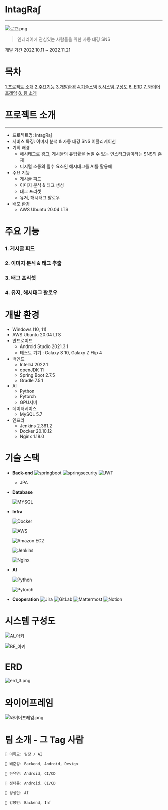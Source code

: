 # IntagRa∫

---

![로고.png](images/로고.png)

> 인테리어에 관심있는 사람들을 위한 자동 태깅 SNS

개발 기간 2022.10.11 ~ 2022.11.21

# 목차

[1.프로젝트 소개](#기획배경)
[2.주요기능](#주요기능)
[3.개발환경](#기술스택)
[4.기술스택](#프로젝트Setting가이드)
[5.시스템 구성도](#만든사람들)
[6. ERD](#ERD)
[7. 와이어프레임](#와이어프레임)
[8. 팀 소개](#팀소개)

# 프로젝트 소개

---

-   프로젝트명: IntagRa∫
-   서비스 특징: 이미지 분석 & 자동 태깅 SNS 어플리케이션
-   기획 배경
    -   해시태그로 광고, 게시물의 유입률을 높일 수 있는 인스타그램이라는 SNS의 존재
    -   디지털 소통의 필수 요소인 해시태그를 AI를 활용해
-   주요 기능
    -   게시글 피드
    -   이미지 분석 & 태그 생성
    -   태그 프리셋
    -   유저, 해시태그 팔로우
-   배포 환경
    -   AWS Ubuntu 20.04 LTS

# 주요 기능

### 1. 게시글 피드

### 2. 이미지 분석 & 태그 추출

### 3. 태그 프리셋

### 4. 유저, 해시태그 팔로우

# 개발 환경

-   Windows (10, 11)
-   AWS Ubuntu 20.04 LTS
-   안드로이드
    -   Android Studio 2021.3.1
    -   테스트 기기 : Galaxy S 10, Galaxy Z Flip 4
-   백엔드
    -   IntelliJ 2022.1
    -   openJDK 11
    -   Spring Boot 2.7.5
    -   Gradle 7.5.1
-   AI
    -   Python
    -   Pytorch
    -   GPU서버
-   데이터베이스
    -   MySQL 5.7
-   인프라
    -   Jenkins 2.361.2
    -   Docker 20.10.12
    -   Nginx 1.18.0

# 기술 스택

-   **Back-end**
    ![springboot](https://img.shields.io/badge/SpringBoot-6DB33F?style=for-the-badge&logo=spring-boot&logoColor=white)
    ![springsecurity](https://img.shields.io/badge/SpringSecurity-6DB33F?logo=SpringSecurity&logoColor=FFFFFF&style=for-the-badge)
    ![JWT](https://img.shields.io/badge/JWT-000000?style=for-the-badge&logo=JsonWebTokens&logoColor=white)
    -   JPA
-   **Database**

    ![MYSQL](https://img.shields.io/badge/mysql-4479A1?style=for-the-badge&logo=mysql&logoColor=white)

-   **Infra**

    ![Docker](https://img.shields.io/badge/Docker-2496ED?style=for-the-badge&logo=docker&logoColor=white)

    ![AWS](https://img.shields.io/badge/AWS-FF9900?style=for-the-badge&logo=amazon-aws&logoColor=white)

    ![Amazon EC2](https://img.shields.io/badge/Amazon%20EC2-FF9900?style=for-the-badge&logo=AmazonEC2&logoColor=white)

    ![Jenkins](https://img.shields.io/badge/Jenkins-D24939?logo=Jenkins&logoColor=FFFFFF&style=for-the-badge)

    ![Nginx](https://img.shields.io/badge/Nginx-009639?logo=Nginx&logoColor=000000&style=for-the-badge)

-   **AI**

    ![Python](https://img.shields.io/badge/Python-3776AB?style=for-the-badge&logo=Python&logoColor=white)

    ![Pytorch](https://img.shields.io/badge/Pytorch-EE4C2C?style=for-the-badge&logo=Pytorch&logoColor=white)

-   **Cooperation**
    ![Jira](https://img.shields.io/badge/Jira-0052CC?style=for-the-badge&logo=JiraSoftware&logoColor=white)
    ![GitLab](https://img.shields.io/badge/GitLab-FEEEEE?style=for-the-badge&logo=GitLab&logoColor=FC6D26)
    ![Mattermost](https://img.shields.io/badge/Mattermost-0058CC?logo=Mattermost&logoColor=FFFFFF&style=for-the-badge)
    ![Notion](https://img.shields.io/badge/Notion-000000?logo=Notion&logoColor=FFFFFF&style=for-the-badge)

# 시스템 구성도

![AI_아키](images/아키_AI.png)

![BE_아키](images/아키_BE.png)

# ERD

![erd_3.png](images/intagral_ddl_v0_4.png)

# 와이어프레임

![와이어프레임.png](images/와이어프레임.png)

# 팀 소개 - **그 Tag 사람**

```
👦 이득교: 팀장 / AI

🧑 배준성: Backend, Android, Design

🧔 한유연: Android, CI/CD

🧑 정태윤: Android, CI/CD

🧒 성성민: AI

🧒 강봉민: Backend, Inf
```
